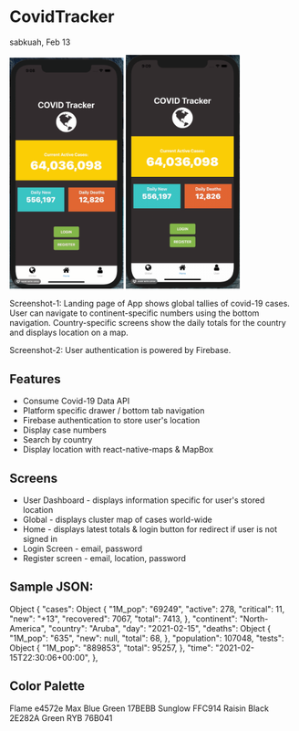 # CovidTracker

sabkuah, Feb 13

<img src="covid-track.gif" alt="screenshot of covid-track app" width="200"> 
<img src="covid-track-auth.gif" alt="screenshot of auth in app" width="200">

Screenshot-1: Landing page of App shows global tallies of covid-19 cases.  User can navigate to continent-specific numbers using the bottom navigation.  Country-specific screens show the daily totals for the country and displays location on a map. 

Screenshot-2: User authentication is powered by Firebase.  

## Features

- Consume Covid-19 Data API
- Platform specific drawer / bottom tab navigation
- Firebase authentication to store user's location
- Display case numbers
- Search by country
- Display location with react-native-maps & MapBox

## Screens

- User Dashboard - displays information specific for user's stored location
- Global - displays cluster map of cases world-wide
- Home - displays latest totals & login button for redirect if user is not signed in
- Login Screen - email, password
- Register screen - email, location, password

## Sample JSON:

Object {
"cases": Object {
"1M_pop": "69249",
"active": 278,
"critical": 11,
"new": "+13",
"recovered": 7067,
"total": 7413,
},
"continent": "North-America",
"country": "Aruba",
"day": "2021-02-15",
"deaths": Object {
"1M_pop": "635",
"new": null,
"total": 68,
},
"population": 107048,
"tests": Object {
"1M_pop": "889853",
"total": 95257,
},
"time": "2021-02-15T22:30:06+00:00",
},

## Color Palette

Flame e4572e
Max Blue Green 17BEBB
Sunglow FFC914
Raisin Black 2E282A
Green RYB 76B041
